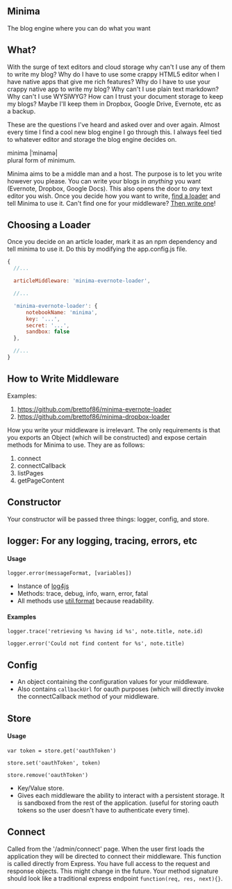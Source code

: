 ## Minima

The blog engine where you can do what you want

## What?

With the surge of text editors and cloud storage why can't I use any of them to write my
blog?  Why do I have to use some crappy HTML5 editor when I have native apps that give me rich
features?  Why do I have to use your crappy native app to write my blog?  Why can't I use plain text
markdown?  Why can't I use WYSIWYG?  How can I trust your document storage to keep my blogs?  Maybe
I'll keep them in Dropbox, Google Drive, Evernote, etc as a backup.

These are the questions I've heard and asked over and over again.  Almost every time I find a cool
new blog engine I go through this.  I always feel tied to whatever editor and storage the blog
engine decides on.

minima |ˈminəmə|<br/>
plural form of minimum.

Minima aims to be a middle man and a host.  The purpose is to let you write however you please.
You can write your blogs in *anything* you want (Evernote, Dropbox, Google Docs).  This also opens
the door to *any* text editor you wish.  Once you decide how you want to write,
[find a loader](https://www.npmjs.com/search?q=minima+loader)
and tell Minima to use it.  Can't find one for your middleware?
[Then write one](#how-to-write-middleware)!

## Choosing a Loader

Once you decide on an article loader, mark it as an npm dependency and tell minima to use it.  Do
this by modifying the app.config.js file.

```js
{
  //...

  articleMiddleware: 'minima-evernote-loader',

  //...

  'minima-evernote-loader': {
      notebookName: 'minima',
      key: '...',
      secret: '...',
      sandbox: false
  },

  //...
}
```

## How to Write Middleware

Examples:
 1. https://github.com/brettof86/minima-evernote-loader
 1. https://github.com/brettof86/minima-dropbox-loader

How you write your middleware is irrelevant.  The only requirements is that you exports an Object
(which will be constructed) and expose certain methods for Minima to use. They are as follows:

 1. connect
 1. connectCallback
 1. listPages
 1. getPageContent


## Constructor

Your constructor will be passed three things: logger, config, and store.

## logger: For any logging, tracing, errors, etc

#### Usage

`logger.error(messageFormat, [variables])`

 * Instance of [log4js][]
 * Methods: trace, debug, info, warn, error, fatal
 * All methods use [util.format][] because readability.

#### Examples

`logger.trace('retrieving %s having id %s', note.title, note.id)`

`logger.error('Could not find content for %s', note.title)`

## Config

 * An object containing the configuration values for your middleware.
 * Also contains `callbackUrl` for oauth purposes (which will directly invoke the connectCallback
 method of your middleware.

## Store

#### Usage

`var token = store.get('oauthToken')`

`store.set('oauthToken', token)`

`store.remove('oauthToken')`

 * Key/Value store.
 * Gives each middleware the ability to interact with a persistent storage. It is sandboxed from
the rest of the application. (useful for storing oauth tokens so the user doesn't have to
authenticate every time).

## Connect

Called from the '/admin/connect' page. When the user first loads the application they will be
directed to connect their middleware. This function is called directly from Express. You have full
access to the request and response objects. This might change in the future. Your method signature
should look like a traditional express endpoint `function(req, res, next){}`.



 [log4js]: https://github.com/nomiddlename/log4js-node
 [util.format]: https://nodejs.org/api/util.html#util_util_format_format
